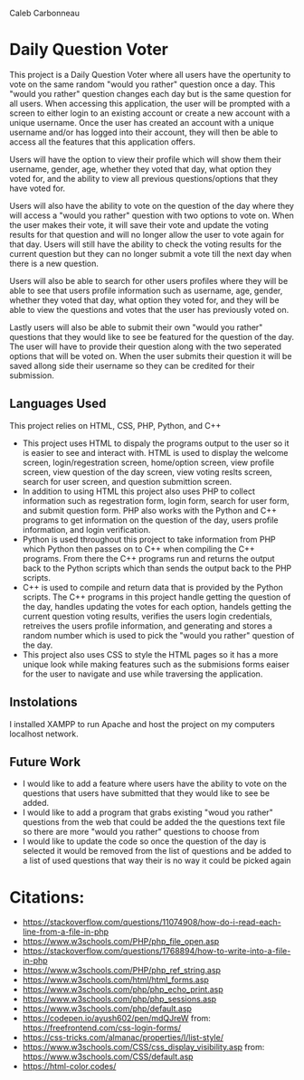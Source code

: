 Caleb Carbonneau

# Daily Question Voter

This project is a Daily Question Voter where all users have the opertunity to vote on the same random "would you rather" question once a day. This "would you rather" question changes each day but is the same question for all users. When accessing this application, the user will be prompted with a screen to either login to an existing account or create a new account with a unique username. Once the user has created an account with a unique username and/or has logged into their account, they will then be able to access all the features that this application offers. 

Users will have the option to view their profile which will show them their username, gender, age, whether they voted that day, what option they voted for, and the ability to view all previous questions/options that they have voted for. 

Users will also have the ability to vote on the question of the day where they will access a "would you rather" question with two options to vote on. When the user makes their vote, it will save their vote and update the voting results for that question and will no longer allow the user to vote again for that day. Users will still have the ability to check the voting results for the current question but they can no longer submit a vote till the next day when there is a new question.

Users will also be able to search for other users profiles where they will be able to see that users profile information such as username, age, gender, whether they voted that day, what option they voted for, and they will be able to view the questions and votes that the user has previously voted on.

Lastly users will also be able to submit their own "would you rather" questions that they would like to see be featured for the question of the day. The user will have to provide their question along with the two seperated options that will be voted on. When the user submits their question it will be saved allong side their username so they can be credited for their submission. 

## Languages Used

This project relies on HTML, CSS, PHP, Python, and C++

- This project uses HTML to dispaly the programs output to the user so it is easier to see and interact with. HTML is used to display the welcome screen, login/regestration screen, home/option screen, view profile screen, view question of the day screen, view voting reslts screen, search for user screen, and question submittion screen.
- In addition to using HTML this project also uses PHP to collect information such as regestration form, login form, search for user form, and submit question form. PHP also works with the Python and C++ programs to get information on the question of the day, users profile information, and login verification.
- Python is used throughout this project to take information from PHP which Python then passes on to C++ when compiling the C++ programs. From there the C++ programs run and returns the output back to the Python scripts which than sends the output back to the PHP scripts.
- C++ is used to compile and return data that is provided by the Python scripts. The C++ programs in this project handle getting the question of the day, handles updating the votes for each option, handels getting the current question voting results, verifies the users login credentials, retreives the users profile information, and generating and stores a random number which is used to pick the "would you rather" question of the day.
- This project also uses CSS to style the HTML pages so it has a more unique look while making features such as the submisions forms eaiser for the user to navigate and use while traversing the application. 

## Instolations
I installed XAMPP to run Apache and host the project on my computers localhost network.

## Future Work
- I would like to add a feature where users have the ability to vote on the questions that users have submitted that they would like to see be added.
- I would like to add a program that grabs existing "woud you rather" questions from the web that could be added the the questions text file so there are more "would you rather" questions to choose from
- I would like to update the code so once the question of the day is selected it would be removed from the list of questions and be added to a list of used questions that way their is no way it could be picked again

# Citations: 
- https://stackoverflow.com/questions/11074908/how-do-i-read-each-line-from-a-file-in-php
- https://www.w3schools.com/PHP/php_file_open.asp
- https://stackoverflow.com/questions/1768894/how-to-write-into-a-file-in-php
- https://www.w3schools.com/PHP/php_ref_string.asp
- https://www.w3schools.com/html/html_forms.asp
- https://www.w3schools.com/php/php_echo_print.asp
- https://www.w3schools.com/php/php_sessions.asp
- https://www.w3schools.com/php/default.asp
- https://codepen.io/ayush602/pen/mdQJreW from: https://freefrontend.com/css-login-forms/
- https://css-tricks.com/almanac/properties/l/list-style/
- https://www.w3schools.com/CSS/css_display_visibility.asp from: https://www.w3schools.com/CSS/default.asp
- https://html-color.codes/
